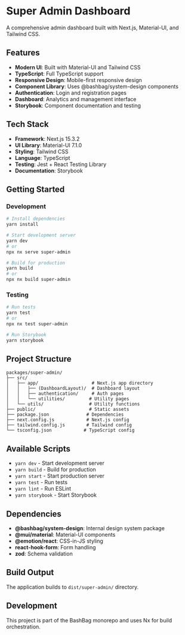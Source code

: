 # Super Admin Dashboard

A comprehensive admin dashboard built with Next.js, Material-UI, and Tailwind CSS.

## Features

- **Modern UI**: Built with Material-UI and Tailwind CSS
- **TypeScript**: Full TypeScript support
- **Responsive Design**: Mobile-first responsive design
- **Component Library**: Uses @bashbag/system-design components
- **Authentication**: Login and registration pages
- **Dashboard**: Analytics and management interface
- **Storybook**: Component documentation and testing

## Tech Stack

- **Framework**: Next.js 15.3.2
- **UI Library**: Material-UI 7.1.0
- **Styling**: Tailwind CSS
- **Language**: TypeScript
- **Testing**: Jest + React Testing Library
- **Documentation**: Storybook

## Getting Started

### Development

```bash
# Install dependencies
yarn install

# Start development server
yarn dev
# or
npx nx serve super-admin

# Build for production
yarn build
# or
npx nx build super-admin
```

### Testing

```bash
# Run tests
yarn test
# or
npx nx test super-admin

# Run Storybook
yarn storybook
```

## Project Structure

```
packages/super-admin/
├── src/
│   ├── app/                    # Next.js app directory
│   │   ├── (DashboardLayout)/  # Dashboard layout
│   │   ├── authentication/     # Auth pages
│   │   └── utilities/         # Utility pages
│   └── utils/                 # Utility functions
├── public/                    # Static assets
├── package.json              # Dependencies
├── next.config.js            # Next.js config
├── tailwind.config.js        # Tailwind config
└── tsconfig.json            # TypeScript config
```

## Available Scripts

- `yarn dev` - Start development server
- `yarn build` - Build for production
- `yarn start` - Start production server
- `yarn test` - Run tests
- `yarn lint` - Run ESLint
- `yarn storybook` - Start Storybook

## Dependencies

- **@bashbag/system-design**: Internal design system package
- **@mui/material**: Material-UI components
- **@emotion/react**: CSS-in-JS styling
- **react-hook-form**: Form handling
- **zod**: Schema validation

## Build Output

The application builds to `dist/super-admin/` directory.

## Development

This project is part of the BashBag monorepo and uses Nx for build orchestration. 